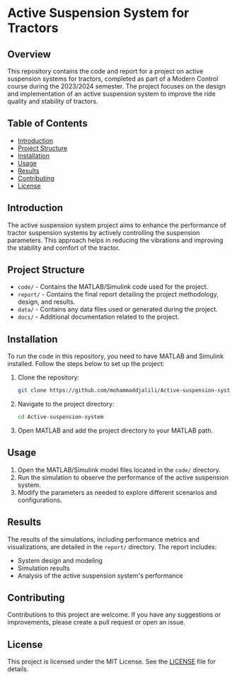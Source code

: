 # Active Suspension System for Tractors

## Overview

This repository contains the code and report for a project on active suspension systems for tractors, completed as part of a Modern Control course during the 2023/2024 semester. The project focuses on the design and implementation of an active suspension system to improve the ride quality and stability of tractors.

## Table of Contents

- [Introduction](#introduction)
- [Project Structure](#project-structure)
- [Installation](#installation)
- [Usage](#usage)
- [Results](#results)
- [Contributing](#contributing)
- [License](#license)

## Introduction

The active suspension system project aims to enhance the performance of tractor suspension systems by actively controlling the suspension parameters. This approach helps in reducing the vibrations and improving the stability and comfort of the tractor.

## Project Structure

- `code/` - Contains the MATLAB/Simulink code used for the project.
- `report/` - Contains the final report detailing the project methodology, design, and results.
- `data/` - Contains any data files used or generated during the project.
- `docs/` - Additional documentation related to the project.

## Installation

To run the code in this repository, you need to have MATLAB and Simulink installed. Follow the steps below to set up the project:

1. Clone the repository:
    ```bash
    git clone https://github.com/mohammaddjalili/Active-suspension-system.git
    ```
2. Navigate to the project directory:
    ```bash
    cd Active-suspension-system
    ```
3. Open MATLAB and add the project directory to your MATLAB path.

## Usage

1. Open the MATLAB/Simulink model files located in the `code/` directory.
2. Run the simulation to observe the performance of the active suspension system.
3. Modify the parameters as needed to explore different scenarios and configurations.

## Results

The results of the simulations, including performance metrics and visualizations, are detailed in the `report/` directory. The report includes:

- System design and modeling
- Simulation results
- Analysis of the active suspension system's performance

## Contributing

Contributions to this project are welcome. If you have any suggestions or improvements, please create a pull request or open an issue.

## License

This project is licensed under the MIT License. See the [LICENSE](LICENSE) file for details.

